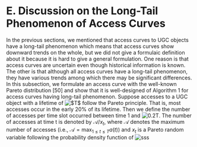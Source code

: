 # E. Discussion on the Long-Tail Phenomenon of Access Curves
In the previous sections, we mentioned that access curves to UGC objects have a long-tail phenomenon which means that access curves show downward trends on the whole, but we did not give a formulaic definition about it because it is hard to give a general formulation.
One reason is that access curves are uncertain even though historical information is known. The other is that although all access curves have a long-tail phenomenon, they have various trends among which there may be significant differences.
In this subsection, we formulate an access curve with the well-known Pareto distribution \[50\] and show that it is well-designed of Algorithm 1 for access curves having long-tail phenomenon. Suppose accesses to a UGC object with a lifetime of ![\$T\$](https://latex.codecogs.com/gif.latex?\\T) follow the Pareto principle. That is, most accesses occur in the early 20% of its lifetime. Then we define the number of accesses per time slot occurred between time 1 and ![$0.2T$](http://latex.codecogs.com/gif.latex?\\0.2T).
The number of accesses at time t is denoted by $\mathcal{A}/x_t$, where $\mathcal{A}$ denotes the maximum number of accesses (i.e., $\mathcal{A} = \max_{1 \le t \le T} a(t)$) and $x_t$ is a Pareto random variable following the probability density function of
![sss](http://latex.codecogs.com/gif.latex?\\sigma=\sqrt{\frac{1}{n}{\sum_{k=1}^n(x_i-\bar{x})^2}})
